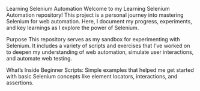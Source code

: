 Learning Selenium Automation
Welcome to my Learning Selenium Automation repository! This project is a personal journey into mastering Selenium for web automation. Here, I document my progress, experiments, and key learnings as I explore the power of Selenium.

Purpose
This repository serves as my sandbox for experimenting with Selenium. It includes a variety of scripts and exercises that I’ve worked on to deepen my understanding of web automation, simulate user interactions, and automate web testing.

What’s Inside
Beginner Scripts: Simple examples that helped me get started with basic Selenium concepts like element locators, interactions, and assertions.